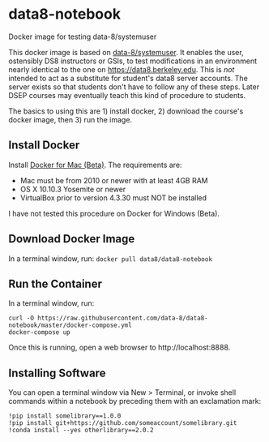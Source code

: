# data8-notebook
Docker image for testing data-8/systemuser

This docker image is based on [data-8/systemuser](https://github.com/data-8/systemuser). It enables the user, ostensibly DS8 instructors or GSIs, to test modifications in an environment nearly identical to the one on https://data8.berkeley.edu. This is *not* intended to act as a substitute for student's data8 server accounts. The server exists so that students don't have to follow any of these steps. Later DSEP courses may eventually teach this kind of procedure to students.

The basics to using this are 1) install docker, 2) download the course's docker image, then 3) run the image.

## Install Docker
Install [Docker for Mac (Beta)](https://download.docker.com/mac/beta/Docker.dmg). The requirements are:
 - Mac must be from 2010 or newer with at least 4GB RAM
 - OS X 10.10.3 Yosemite or newer
 - VirtualBox prior to version 4.3.30 must NOT be installed

I have not tested this procedure on Docker for Windows (Beta).

## Download Docker Image
In a terminal window, run: `docker pull data8/data8-notebook`

## Run the Container
In a terminal window, run:

```
curl -O https://raw.githubusercontent.com/data-8/data8-notebook/master/docker-compose.yml
docker-compose up
```

Once this is running, open a web browser to http://localhost:8888.

## Installing Software
You can open a terminal window via New > Terminal, or invoke shell commands within a notebook by preceding them with an exclamation mark:

```
!pip install somelibrary==1.0.0
!pip install git+https://github.com/someaccount/somelibrary.git
!conda install --yes otherlibrary==2.0.2
```
